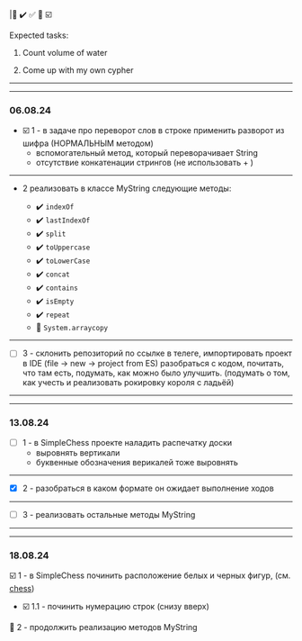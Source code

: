  |:black_square_button: :heavy_check_mark: :white_check_mark:
:white_square_button: :ballot_box_with_check:

Expected tasks:

1. Count volume of water

2. Come up with my own cypher
---

---

### 06.08.24
- :ballot_box_with_check: 1 - в задаче про переворот слов в строке применить разворот из шифра (НОРМАЛЬНЫМ методом)
   - вспомогательный метод, который переворачивает String
   - отсутствие конкатенации стрингов (не использовать + )   
---

- 2 реализовать в классе MyString следующие методы:

  - :heavy_check_mark: `indexOf` 
  - :heavy_check_mark: `lastIndexOf`
  - :heavy_check_mark: `split`
  - :heavy_check_mark: `toUppercase`
  - :heavy_check_mark: `toLowerCase`
  - :heavy_check_mark: `concat`
  - :heavy_check_mark: `contains`
  - :heavy_check_mark: `isEmpty` 
  - :heavy_check_mark: `repeat`
  - :black_square_button: `System.arraycopy`
---


- [ ] 3 - склонить репозиторий по ссылке в телеге, импортировать проект в IDE (file -> new -> project from ES)
разобраться с кодом, почитать, что там есть, подумать,
как можно было улучшить. (подумать о том, как учесть и реализовать рокировку короля с ладьёй)
---

---

### 13.08.24
   - [ ] 1 - в SimpleChess проекте наладить распечатку доски
      - выровнять вертикали
      - буквенные обозначения верикалей тоже выровнять
---
   - [x] 2 - разобраться в каком формате он ожидает выполнение ходов
---
   - [ ] 3 - реализовать остальные методы MyString
---

---

### 18.08.24
:ballot_box_with_check: 1 - в SimpleChess починить расположение белых и черных фигур, (см. [chess](https://lichess.org/analysis))
 - :ballot_box_with_check: 1.1 - починить нумерацию строк (снизу вверх)

:black_square_button: 2 - продолжить реализацию методов MyString
